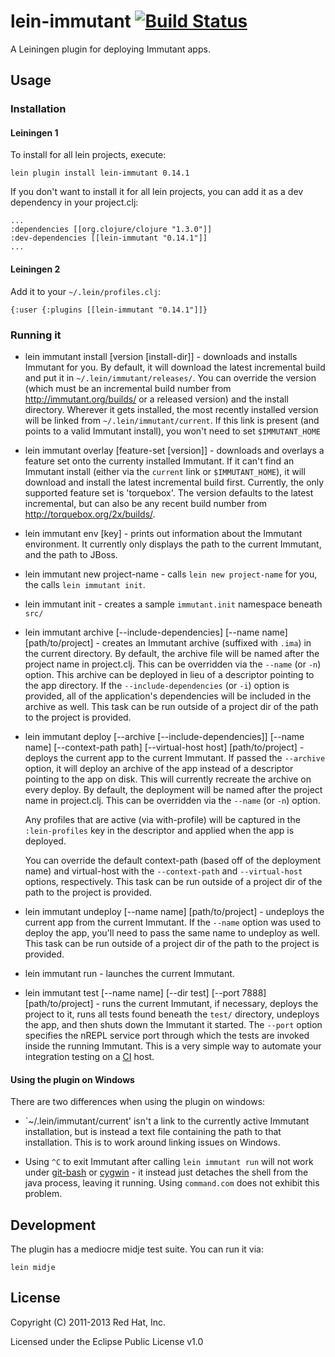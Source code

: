 # lein-immutant [![Build Status](https://secure.travis-ci.org/immutant/lein-immutant.png)](http://travis-ci.org/immutant/lein-immutant)

A Leiningen plugin for deploying Immutant apps.

## Usage

### Installation

#### Leiningen 1

To install for all lein projects, execute:
    
    lein plugin install lein-immutant 0.14.1
    
If you don't want to install it for all lein projects, you can add it as 
a dev dependency in your project.clj:

    ...
    :dependencies [[org.clojure/clojure "1.3.0"]]
    :dev-dependencies [[lein-immutant "0.14.1"]]
    ...
    
#### Leiningen 2

Add it to your `~/.lein/profiles.clj`:

    {:user {:plugins [[lein-immutant "0.14.1"]]}
      
### Running it

* lein immutant install [version [install-dir]] - downloads and
   installs Immutant for you. By default, it will download the latest
   incremental build and put it in `~/.lein/immutant/releases/`. You
   can override the version (which must be an incremental build number
   from http://immutant.org/builds/ or a released version) and the
   install directory. Wherever it gets installed, the most recently
   installed version will be linked from
   `~/.lein/immutant/current`. If this link is present (and points to
   a valid Immutant install), you won't need to set `$IMMUTANT_HOME`

* lein immutant overlay [feature-set [version]] - downloads and
  overlays a feature set onto the currenty installed Immutant. If it
  can't find an Immutant install (either via the `current` link or
  `$IMMUTANT_HOME`), it will download and install the latest
  incremental build first. Currently, the only supported feature set
  is 'torquebox'. The version defaults to the latest incremental, but
  can also be any recent build number from
  http://torquebox.org/2x/builds/.

* lein immutant env [key] - prints out information about the
  Immutant environment. It currently only displays the path to the
  current Immutant, and the path to JBoss.
  
* lein immutant new project-name - calls `lein new project-name` for
   you, the calls `lein immutant init`.

* lein immutant init - creates a sample `immutant.init` namespace
  beneath `src/`
  
* lein immutant archive [--include-dependencies] [--name name]
                         [path/to/project] - 
  creates an Immutant archive (suffixed with `.ima`) in the current
  directory.  By default, the archive file will be named after the
  project name in project.clj.  This can be overridden via the
  `--name` (or `-n`) option.  This archive can be deployed in lieu of
  a descriptor pointing to the app directory. If the
  `--include-dependencies` (or `-i`) option is provided, all of the
  application's dependencies will be included in the archive as
  well. This task can be run outside of a project dir of the path to
  the project is provided.
  
* lein immutant deploy [--archive [--include-dependencies]] [--name name] 
                       [--context-path path] [--virtual-host host] 
                       [path/to/project] - 
  deploys the current app to the current Immutant. If passed the
  `--archive` option, it will deploy an archive of the app instead of
  a descriptor pointing to the app on disk. This will currently
  recreate the archive on every deploy.  By default, the deployment
  will be named after the project name in project.clj.  This can be
  overridden via the `--name` (or `-n`) option.  

  Any profiles that are active (via with-profile) will be captured in
  the `:lein-profiles` key in the descriptor and applied when the app is
  deployed.

  You can override the default context-path (based off of the
  deployment name) and virtual-host with the `--context-path` and
  `--virtual-host` options, respectively. This task can be run outside
  of a project dir of the path to the project is provided.

* lein immutant undeploy [--name name] [path/to/project] - undeploys
  the current app from the current Immutant. If the `--name` option
  was used to deploy the app, you'll need to pass the same name to
  undeploy as well. This task can be run outside of a project dir of
  the path to the project is provided.
  
* lein immutant run - launches the current Immutant. 

* lein immutant test [--name name] [--dir test] [--port 7888]
  [path/to/project] - runs the current Immutant, if necessary,
  deploys the project to it, runs all tests found beneath the `test/`
  directory, undeploys the app, and then shuts down the Immutant it
  started. The `--port` option specifies the nREPL service port
  through which the tests are invoked inside the running Immutant.
  This is a very simple way to automate your integration testing on a
  [CI](http://en.wikipedia.org/wiki/Continuous_integration) host.
  
#### Using the plugin on Windows

There are two differences when using the plugin on windows:

* `~/.lein/immutant/current' isn't a link to the currently active
  Immutant installation, but is instead a text file containing the
  path to that installation. This is to work around linking issues on
  Windows.

* Using `^C` to exit Immutant after calling `lein immutant run` will
  not work under [git-bash](http://msysgit.github.com/) or
  [cygwin](http://www.cygwin.com/) - it instead just detaches the
  shell from the java process, leaving it running. Using `command.com`
  does not exhibit this problem.
  
## Development

The plugin has a mediocre midje test suite. You can run it via:

    lein midje

## License

Copyright (C) 2011-2013 Red Hat, Inc.

Licensed under the Eclipse Public License v1.0
